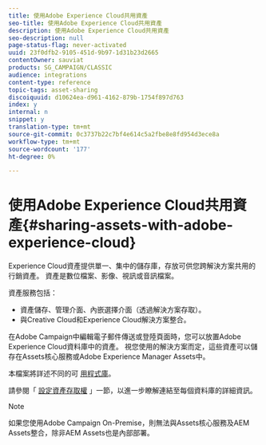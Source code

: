 ```yaml
---
title: 使用Adobe Experience Cloud共用資產
seo-title: 使用Adobe Experience Cloud共用資產
description: 使用Adobe Experience Cloud共用資產
seo-description: null
page-status-flag: never-activated
uuid: 23f0dfb2-9105-451d-9b97-1d31b23d2665
contentOwner: sauviat
products: SG_CAMPAIGN/CLASSIC
audience: integrations
content-type: reference
topic-tags: asset-sharing
discoiquuid: d10624ea-d961-4162-879b-1754f897d763
index: y
internal: n
snippet: y
translation-type: tm+mt
source-git-commit: 0c3737b22c7bf4e614c5a2fbe8e8fd954d3ece8a
workflow-type: tm+mt
source-wordcount: '177'
ht-degree: 0%

---
```



# 使用Adobe Experience Cloud共用資產{#sharing-assets-with-adobe-experience-cloud}

Experience Cloud資產提供單一、集中的儲存庫，存放可供您跨解決方案共用的行銷資產。 資產是數位檔案、影像、視訊或音訊檔案。

資產服務包括：

* 資產儲存、管理介面、內嵌選擇介面（透過解決方案存取）。
* 與Creative Cloud和Experience Cloud解決方案整合。

在Adobe Campaign中編輯電子郵件傳送或登陸頁面時，您可以放置Adobe Experience Cloud資料庫中的資產。 視您使用的解決方案而定，這些資產可以儲存在Assets核心服務或Adobe Experience Manager Assets中。

本檔案將詳述不同的可 [用程式庫](https://docs.adobe.com/content/help/en/core-services/interface/assets/experience-cloud-assets.html)。

請參閱「 [設定資產存取權](../../integrations/using/configuring-access-to-assets.md) 」一節，以進一步瞭解連結至每個資料庫的詳細資訊。

>[!NOTE]
>
>如果您使用Adobe Campaign On-Premise，則無法與Assets核心服務及AEM Assets整合，除非AEM Assets也是內部部署。

